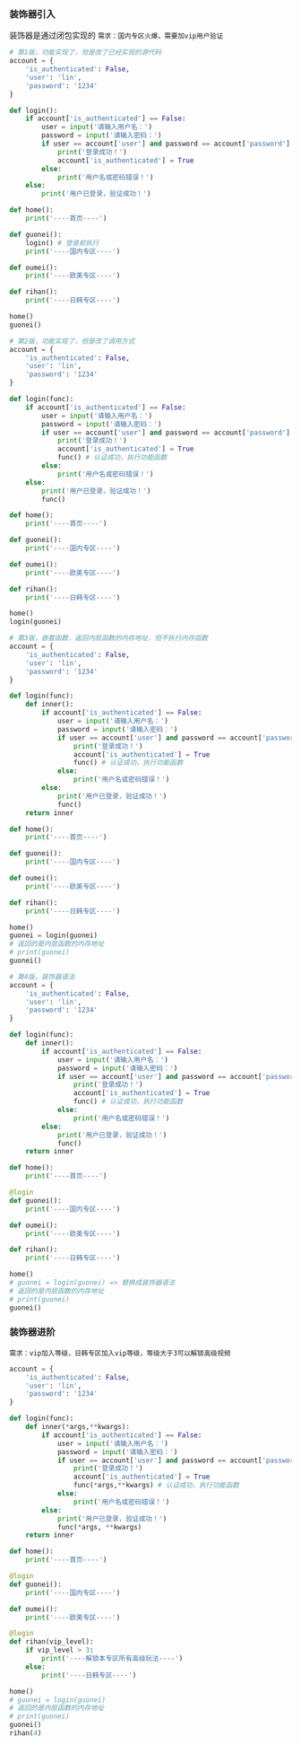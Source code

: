 ### 装饰器引入
装饰器是通过闭包实现的
```需求：国内专区火爆，需要加vip用户验证```

```python
# 第1版，功能实现了，但是改了已经实现的源代码
account = {
    'is_authenticated': False,
    'user': 'lin',
    'password': '1234'
}

def login():
    if account['is_authenticated'] == False:
        user = input('请输入用户名：')
        password = input('请输入密码：')
        if user == account['user'] and password == account['password']:
            print('登录成功！')
            account['is_authenticated'] = True
        else:
            print('用户名或密码错误！')
    else:
        print('用户已登录，验证成功！')

def home():
    print('----首页----')

def guonei():
    login() # 登录前执行
    print('----国内专区----')

def oumei():
    print('----欧美专区----')

def rihan():
    print('----日韩专区----')

home()
guonei()
```

```python
# 第2版，功能实现了，但是改了调用方式
account = {
    'is_authenticated': False,
    'user': 'lin',
    'password': '1234'
}

def login(func):
    if account['is_authenticated'] == False:
        user = input('请输入用户名：')
        password = input('请输入密码：')
        if user == account['user'] and password == account['password']:
            print('登录成功！')
            account['is_authenticated'] = True
            func() # 认证成功，执行功能函数
        else:
            print('用户名或密码错误！')
    else:
        print('用户已登录，验证成功！')
        func()

def home():
    print('----首页----')

def guonei():
    print('----国内专区----')

def oumei():
    print('----欧美专区----')

def rihan():
    print('----日韩专区----')

home()
login(guonei)
```

```python
# 第3版，嵌套函数，返回内层函数的内存地址，但不执行内存函数
account = {
    'is_authenticated': False,
    'user': 'lin',
    'password': '1234'
}

def login(func):
    def inner():
        if account['is_authenticated'] == False:
            user = input('请输入用户名：')
            password = input('请输入密码：')
            if user == account['user'] and password == account['password']:
                print('登录成功！')
                account['is_authenticated'] = True
                func() # 认证成功，执行功能函数
            else:
                print('用户名或密码错误！')
        else:
            print('用户已登录，验证成功！')
            func()
    return inner

def home():
    print('----首页----')

def guonei():
    print('----国内专区----')

def oumei():
    print('----欧美专区----')

def rihan():
    print('----日韩专区----')

home()
guonei = login(guonei)
# 返回的是内层函数的内存地址
# print(guonei)
guonei()
```

```python
# 第4版，装饰器语法
account = {
    'is_authenticated': False,
    'user': 'lin',
    'password': '1234'
}

def login(func):
    def inner():
        if account['is_authenticated'] == False:
            user = input('请输入用户名：')
            password = input('请输入密码：')
            if user == account['user'] and password == account['password']:
                print('登录成功！')
                account['is_authenticated'] = True
                func() # 认证成功，执行功能函数
            else:
                print('用户名或密码错误！')
        else:
            print('用户已登录，验证成功！')
            func()
    return inner

def home():
    print('----首页----')

@login
def guonei():
    print('----国内专区----')

def oumei():
    print('----欧美专区----')

def rihan():
    print('----日韩专区----')

home()
# guonei = login(guonei) => 替换成装饰器语法
# 返回的是内层函数的内存地址
# print(guonei)
guonei()
```

### 装饰器进阶
```需求：vip加入等级，日韩专区加入vip等级，等级大于3可以解锁高级视频```
```python
account = {
    'is_authenticated': False,
    'user': 'lin',
    'password': '1234'
}

def login(func):
    def inner(*args,**kwargs):
        if account['is_authenticated'] == False:
            user = input('请输入用户名：')
            password = input('请输入密码：')
            if user == account['user'] and password == account['password']:
                print('登录成功！')
                account['is_authenticated'] = True
                func(*args,**kwargs) # 认证成功，执行功能函数
            else:
                print('用户名或密码错误！')
        else:
            print('用户已登录，验证成功！')
            func(*args, **kwargs)
    return inner

def home():
    print('----首页----')

@login
def guonei():
    print('----国内专区----')

def oumei():
    print('----欧美专区----')

@login
def rihan(vip_level):
    if vip_level > 3:
        print('----解锁本专区所有高级玩法----')
    else:
        print('----日韩专区----')

home()
# guonei = login(guonei)
# 返回的是内层函数的内存地址
# print(guonei)
guonei()
rihan(4)
```